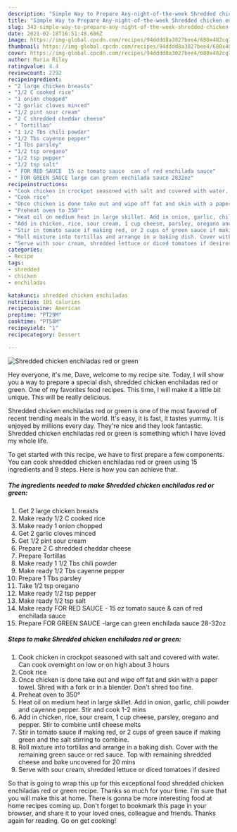 ```yaml
---
description: "Simple Way to Prepare Any-night-of-the-week Shredded chicken enchiladas red or green"
title: "Simple Way to Prepare Any-night-of-the-week Shredded chicken enchiladas red or green"
slug: 343-simple-way-to-prepare-any-night-of-the-week-shredded-chicken-enchiladas-red-or-green
date: 2021-02-18T16:51:48.686Z
image: https://img-global.cpcdn.com/recipes/94dddd8a3027bee4/680x482cq70/shredded-chicken-enchiladas-red-or-green-recipe-main-photo.jpg
thumbnail: https://img-global.cpcdn.com/recipes/94dddd8a3027bee4/680x482cq70/shredded-chicken-enchiladas-red-or-green-recipe-main-photo.jpg
cover: https://img-global.cpcdn.com/recipes/94dddd8a3027bee4/680x482cq70/shredded-chicken-enchiladas-red-or-green-recipe-main-photo.jpg
author: Maria Riley
ratingvalue: 4.4
reviewcount: 2292
recipeingredient:
- "2 large chicken breasts"
- "1/2 C cooked rice"
- "1 onion chopped"
- "2 garlic cloves minced"
- "1/2 pint sour cream"
- "2 C shredded cheddar cheese"
- " Tortillas"
- "1 1/2 Tbs chili powder"
- "1/2 Tbs cayenne pepper"
- "1 Tbs parsley"
- "1/2 tsp oregano"
- "1/2 tsp pepper"
- "1/2 tsp salt"
- " FOR RED SAUCE  15 oz tomato sauce  can of red enchilada sauce"
- " FOR GREEN SAUCE large can green enchilada sauce 2832oz"
recipeinstructions:
- "Cook chicken in crockpot seasoned with salt and covered with water. Can cook overnight on low or on high about 3 hours"
- "Cook rice"
- "Once chicken is done take out and wipe off fat and skin with a paper towel. Shred with a fork or in a blender. Don&#39;t shred too fine."
- "Preheat oven to 350°"
- "Heat oil on medium heat in large skillet. Add in onion, garlic, chili powder and cayenne pepper. Stir and cook 1-2 mins"
- "Add in chicken, rice, sour cream, 1 cup cheese, parsley, oregano and pepper. Stir to combine until cheese melts"
- "Stir in tomato sauce if making red, or 2 cups of green sauce if making green and the salt stirring to combine."
- "Roll mixture into tortillas and arrange in a baking dish. Cover with the remaining green sauce or red sauce. Top with remaining shredded cheese and bake uncovered for 20 mins"
- "Serve with sour cream, shredded lettuce or diced tomatoes if desired"
categories:
- Recipe
tags:
- shredded
- chicken
- enchiladas

katakunci: shredded chicken enchiladas 
nutrition: 101 calories
recipecuisine: American
preptime: "PT29M"
cooktime: "PT58M"
recipeyield: "1"
recipecategory: Dessert

---
```



![Shredded chicken enchiladas red or green](https://img-global.cpcdn.com/recipes/94dddd8a3027bee4/680x482cq70/shredded-chicken-enchiladas-red-or-green-recipe-main-photo.jpg)

Hey everyone, it's me, Dave, welcome to my recipe site. Today, I will show you a way to prepare a special dish, shredded chicken enchiladas red or green. One of my favorites food recipes. This time, I will make it a little bit unique. This will be really delicious.

Shredded chicken enchiladas red or green is one of the most favored of recent trending meals in the world. It's easy, it is fast, it tastes yummy. It is enjoyed by millions every day. They're nice and they look fantastic. Shredded chicken enchiladas red or green is something which I have loved my whole life.




To get started with this recipe, we have to first prepare a few components. You can cook shredded chicken enchiladas red or green using 15 ingredients and 9 steps. Here is how you can achieve that.

<!--inarticleads1-->

##### The ingredients needed to make Shredded chicken enchiladas red or green:

1. Get 2 large chicken breasts
1. Make ready 1/2 C cooked rice
1. Make ready 1 onion chopped
1. Get 2 garlic cloves minced
1. Get 1/2 pint sour cream
1. Prepare 2 C shredded cheddar cheese
1. Prepare  Tortillas
1. Make ready 1 1/2 Tbs chili powder
1. Make ready 1/2 Tbs cayenne pepper
1. Prepare 1 Tbs parsley
1. Take 1/2 tsp oregano
1. Make ready 1/2 tsp pepper
1. Make ready 1/2 tsp salt
1. Make ready  FOR RED SAUCE - 15 oz tomato sauce &amp; can of red enchilada sauce
1. Prepare  FOR GREEN SAUCE -large can green enchilada sauce 28-32oz




<!--inarticleads2-->

##### Steps to make Shredded chicken enchiladas red or green:

1. Cook chicken in crockpot seasoned with salt and covered with water. Can cook overnight on low or on high about 3 hours
1. Cook rice
1. Once chicken is done take out and wipe off fat and skin with a paper towel. Shred with a fork or in a blender. Don&#39;t shred too fine.
1. Preheat oven to 350°
1. Heat oil on medium heat in large skillet. Add in onion, garlic, chili powder and cayenne pepper. Stir and cook 1-2 mins
1. Add in chicken, rice, sour cream, 1 cup cheese, parsley, oregano and pepper. Stir to combine until cheese melts
1. Stir in tomato sauce if making red, or 2 cups of green sauce if making green and the salt stirring to combine.
1. Roll mixture into tortillas and arrange in a baking dish. Cover with the remaining green sauce or red sauce. Top with remaining shredded cheese and bake uncovered for 20 mins
1. Serve with sour cream, shredded lettuce or diced tomatoes if desired




So that is going to wrap this up for this exceptional food shredded chicken enchiladas red or green recipe. Thanks so much for your time. I'm sure that you will make this at home. There is gonna be more interesting food at home recipes coming up. Don't forget to bookmark this page in your browser, and share it to your loved ones, colleague and friends. Thanks again for reading. Go on get cooking!
